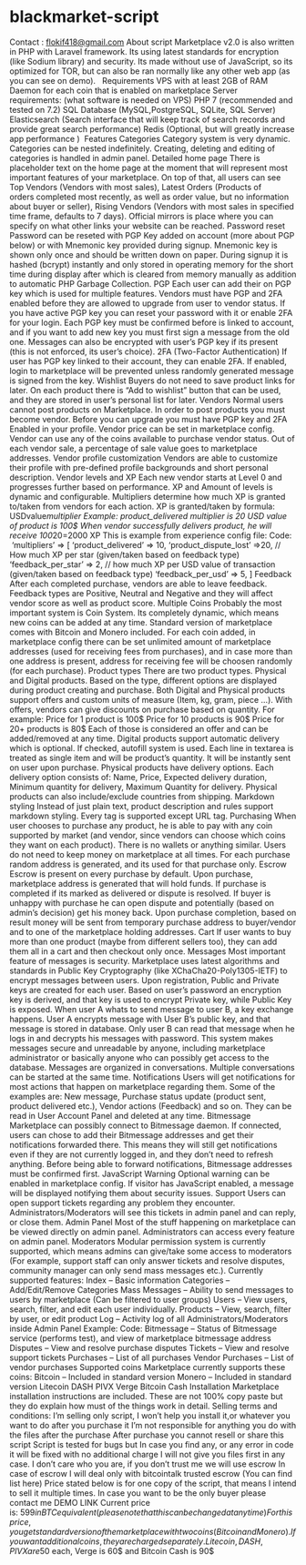 # blackmarket-script
Contact : flokif418@gmail.com  About script  Marketplace v2.0 is also written in PHP with Laravel framework. Its using latest standards for encryption (like Sodium library) and security. Its made without use of JavaScript, so its optimized for TOR, but can also be ran normally like any other web app (as you can see on demo).     Requirements  VPS with at least 2GB of RAM  Daemon for each coin that is enabled on marketplace  Server requirements: (what software is needed on VPS)  PHP 7 (recommended and tested on 7.2)  SQL Database (MySQL,PostgreSQL, SQLite, SQL Server)  Elasticsearch (Search interface that will keep track of search records and provide great search performance)  Redis (Optional, but will greatly increase app performance )    Features  Categories Category system is very dynamic. Categories can be nested indefinitely. Creating, deleting and editing of categories is handled in admin panel.  Detailed home page There is placeholder text on the home page at the moment that will represent most important features of your marketplace. On top of that, all users can see Top Vendors (Vendors with most sales), Latest Orders (Products of orders completed most recently, as well as order value, but no information about buyer or seller), Rising Vendors (Vendors with most sales in specified time frame, defaults to 7 days). Official mirrors is place where you can specify on what other links your website can be reached.  Password reset Password can be reseted with PGP Key added on account (more about PGP below) or with Mnemonic key provided during signup. Mnemonic key is shown only once and should be written down on paper. During signup it is hashed (bcrypt) instantly and only stored in operating memory for the short time during display after which is cleared from memory manually as addition to automatic PHP Garbage Collection.  PGP Each user can add their on PGP key which is used for multiple features. Vendors must have PGP and 2FA enabled before they are allowed to upgrade from user to vendor status. If you have active PGP key you can reset your password with it or enable 2FA for your login. Each PGP key must be confirmed before is linked to account, and if you want to add new key you must first sign a message from the old one. Messages can also be encrypted with user’s PGP key if its present (this is not enforced, its user’s choice).  2FA (Two-Factor Authentication)  If user has PGP key linked to their account, they can enable 2FA. If enabled, login to marketplace will be prevented unless randomly generated message is signed from the key.  Wishlist  Buyers do not need to save product links for later. On each product there is “Add to wishlist” button that can be used, and they are stored in user’s personal list for later.  Vendors  Normal users cannot post products on Marketplace. In order to post products you must become vendor. Before you can upgrade you must have PGP key and 2FA Enabled in your profile. Vendor price can be set in marketplace config. Vendor can use any of the coins available to purchase vendor status. Out of each vendor sale, a percentage of sale value goes to marketplace addresses.  Vendor profile customization  Vendors are able to customize their profile with pre-defined profile backgrounds and short personal description.  Vendor levels and XP  Each new vendor starts at Level 0 and progresses further based on performance. XP and Amount of levels is dynamic and configurable. Multipliers determine how much XP is granted to/taken from vendors for each action. XP is granted/taken by formula: USDvalue*multiplier Example: product_delivered multiplier is 20 USD value of product is 100$ When vendor successfully delivers product, he will receive 100*20=2000 XP This is example from experience config file:  Code:     ‘multipliers’ => [ ‘product_delivered’ => 10, ‘product_dispute_lost’ =>20, // How much XP per star (given/taken based on feedback type) ‘feedback_per_star’ => 2, // how much XP per USD value of transaction (given/taken based on feedback type) ‘feedback_per_usd’ => 5, ]  Feedback  After each completed purchase, vendors are able to leave feedback. Feedback types are Positive, Neutral and Negative and they will affect vendor score as well as product score.  Multiple Coins  Probably the most important system is Coin System. Its completely dynamic, which means new coins can be added at any time. Standard version of marketplace comes with Bitcoin and Monero included. For each coin added, in marketplace config there can be set unlimited amount of marketplace addresses (used for receiving fees from purchases), and in case more than one address is present, address for receiving fee will be choosen randomly (for each purchase).  Product types There are two product types. Physical and Digital products. Based on the type, different options are displayed during product creating and purchase. Both Digital and Physical products support offers and custom units of measure (Item, kg, gram, piece …). With offers, vendors can give discounts on purchase based on quantity. For example: Price for 1 product is 100$ Price for 10 products is 90$ Price for 20+ products is 80$ Each of those is considered an offer and can be added/removed at any time.  Digital products support automatic delivery which is optional. If checked, autofill system is used. Each line in textarea is treated as single item and will be product’s quantity. It will be instantly sent on user upon purchase.  Physical products have delivery options. Each delivery option consists of: Name, Price, Expected delivery duration, Minimum quantity for delivery, Maximum Quantity for delivery. Physical products can also include/exclude countries from shipping.  Markdown styling Instead of just plain text, product description and rules support markdown styling. Every tag is supported except URL tag.  Purchasing  When user chooses to purchase any product, he is able to pay with any coin supported by market (and vendor, since vendors can choose which coins they want on each product). There is no wallets or anything similar. Users do not need to keep money on marketplace at all times. For each purchase random address is generated, and its used for that purchase only.  Escrow  Escrow is present on every purchase by default. Upon purchase, marketplace address is generated that will hold funds. If purchase is completed if its marked as delivered or dispute is resolved. If buyer is unhappy with purchase he can open dispute and potentially (based on admin’s decision) get his money back. Upon purchase completion, based on result money will be sent from temporary purchase address to buyer/vendor and to one of the marketplace holding addresses.  Cart  If user wants to buy more than one product (maybe from different sellers too), they can add them all in a cart and then checkout only once.  Messages  Most important feature of messages is security. Marketplace uses latest algorithms and standards in Public Key Cryptography (like XChaCha20-Poly1305-IETF) to encrypt messages between users. Upon registration, Public and Private keys are created for each user. Based on user’s password an encryption key is derived, and that key is used to encrypt Private key, while Public Key is exposed. When user A whats to send message to user B, a key exchange happens. User A encrypts message with User B’s public key, and that message is stored in database. Only user B can read that message when he logs in and decrypts his messages with password. This system makes messages secure and unreadable by anyone, including marketplace administrator or basically anyone who can possibly get access to the database.  Messages are organized in conversations. Multiple conversations can be started at the same time.  Notifications  Users will get notifications for most actions that happen on marketplace regarding them. Some of the examples are: New message, Purchase status update (product sent, product delivered etc.), Vendor actions (Feedback) and so on. They can be read in User Account Panel and deleted at any time.  Bitmessage  Marketplace can possibly connect to Bitmessage daemon. If connected, users can chose to add their Bitmessage addresses and get their notifications forwarded there. This means they will still get notifications even if they are not currently logged in, and they don’t need to refresh anything. Before being able to forward notifications, Bitmessage addresses must be confirmed first.  JavaScript Warning  Optional warning can be enabled in marketplace config. If visitor has JavaScript enabled, a message will be displayed notifying them about security issues.  Support  Users can open support tickets regarding any problem they encounter. Administrators/Moderators will see this tickets in admin panel and can reply, or close them.  Admin Panel  Most of the stuff happening on marketplace can be viewed directly on admin panel. Administrators can access every feature on admin panel.  Moderators Modular permission system is currently supported, which means admins can give/take some access to moderators (For example, support staff can only answer tickets and resolve disputes, community manager can only send mass messages etc.). Currently supported features:  Index – Basic information  Categories – Add/Edit/Remove Categories  Mass Messages – Ability to send messages to users by marketplace (Can be filtered to user groups)  Users – View users, search, filter, and edit each user individually.  Products – View, search, filter by user, or edit product  Log – Activity log of all Administrators/Moderators inside Admin Panel Example:  Code:  Bitmessage – Status of Bitmessage service (performs test), and view of marketplace bitmessage address  Disputes – View and resolve purchase disputes  Tickets – View and resolve support tickets  Purchases – List of all purchases  Vendor Purchases – List of vendor purchases  Supported coins  Marketplace currently supports these coins:  Bitcoin – Included in standard version  Monero – Included in standard version  Litecoin  DASH  PIVX  Verge  Bitcoin Cash  Installation  Marketplace installation instructions are included. These are not 100% copy paste but they do explain how must of the things work in detail.  Selling terms and conditions:  I’m selling only script, I won’t help you install it,or whatever you want to do after you purchase it  I’m not responsible for anything you do with the files after the purchase  After purchase you cannot resell or share this script  Script is tested for bugs but In case you find any, or any error in code it will be fixed with no additional charge  I will not give you files first in any case. I don’t care who you are, if you don’t trust me we will use escrow  In case of escrow I will deal only with bitcointalk trusted escrow (You can find list here)  Price stated below is for one copy of the script, that means I intend to sell it multiple times. In case you want to be the only buyer please contact me  DEMO LINK  Current price is: 599$ in BTC equivalent (please note that this can be changed at any time) For this price, you get standard version of the marketplace with two coins (Bitcoin and Monero). If you want additional coins, they are charged separately. Litecoin, DASH, PIVX are 50$ each, Verge is 60$ and Bitcoin Cash is 90$
